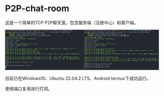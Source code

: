# P2P-chat-room

这是一个简单的TCP P2P聊天室。包含服务端（注册中心）和客户端。

![效果图](doc/img/PixPin_2024-02-27_22-50-31.png)

目前已在Windows10、Ubuntu 22.04.2 LTS、Android termux下成功运行。

使用端口复用进行打洞。
